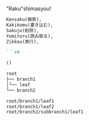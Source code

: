 "Raku"shimasyou!

```txt
Kensaku(検索), 
Kakikomu(書き込む), 
Sakujo(削除), 
Yomitoru(読み取る), 
Zikkou(実行), 
```
```md
```sh
```
```md
()
```
```txt
root
├── branch1
│└── leaf
└── branch2
```
```txt
root/branch1/leaf1
root/branch1/leaf2
root/branch2/subbranch1/leaf1
```
